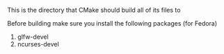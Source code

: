 This is the directory that CMake should build all of its files to

Before building make sure you install the following packages (for Fedora)
1. glfw-devel
2. ncurses-devel
